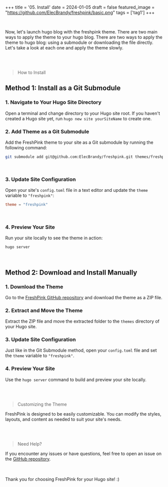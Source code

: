 +++
title = '05. Install'
date = 2024-01-05
draft = false
featured_image = "https://github.com/ElecBrandy/freshpink/basic.png"
tags = ['tag1']
+++

<br>

Now, let's launch hugo blog with the freshpink theme.
There are two main ways to apply the theme to your hugo blog. There are two ways to apply the theme to hugo blog: using a submodule or downloading the file directly. Let's take a look at each one and apply the theme slowly.

<br>
<br>

> How to Install

## Method 1: Install as a Git Submodule

### 1. Navigate to Your Hugo Site Directory
Open a terminal and change directory to your Hugo site root. If you haven't created a Hugo site yet, run `hugo new site yourSiteName` to create one.
<br>

### 2. Add Theme as a Git Submodule
Add the FreshPink theme to your site as a Git submodule by running the following command:

```bash
git submodule add git@github.com:ElecBrandy/freshpink.git themes/freshpink
```
<br>

### 3. Update Site Configuration
   Open your site's `config.toml` file in a text editor and update the `theme` variable to `"freshpink"`:
   ```toml
   theme = "freshpink"
   ```
<br>

### 4. Preview Your Site
   Run your site locally to see the theme in action:
   ```bash
   hugo server
   ```
<br>

## Method 2: Download and Install Manually

### 1. Download the Theme
   Go to the [FreshPink GitHub repository](https://github.com/ElecBrandy/freshpink) and download the theme as a ZIP file.
<br>

### 2. Extract and Move the Theme
   Extract the ZIP file and move the extracted folder to the `themes` directory of your Hugo site.
<br>

### 3. Update Site Configuration
   Just like in the Git Submodule method, open your `config.toml` file and set the `theme` variable to `"freshpink"`.
<br>

### 4. Preview Your Site
   Use the `hugo server` command to build and preview your site locally.

<br>
<br>

> Customizing the Theme

FreshPink is designed to be easily customizable. You can modify the styles, layouts, and content as needed to suit your site's needs.

<br>
<br>

> Need Help?

If you encounter any issues or have questions, feel free to open an issue on the [GitHub repository](https://github.com/ElecBrandy/freshpink/issues).

<br>
<br>
Thank you for choosing FreshPink for your Hugo site! :)

